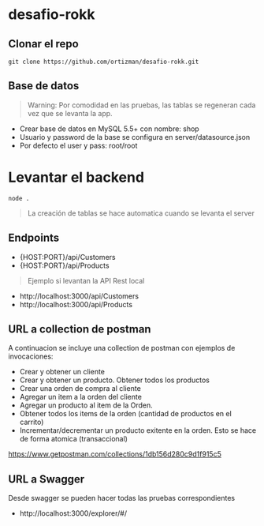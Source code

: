 # desafio-rokk

## Clonar el repo

```
git clone https://github.com/ortizman/desafio-rokk.git
```

## Base de datos
> Warning: Por comodidad en las pruebas, las tablas se regeneran cada vez que se levanta la app.

* Crear base de datos en MySQL 5.5+ con nombre: shop
* Usuario y password de la base se configura en server/datasource.json
* Por defecto el user y pass: root/root

# Levantar el backend
```
node .
 ```
 > La creación de tablas se hace automatica cuando se levanta el server

## Endpoints
* {HOST:PORT}/api/Customers
* {HOST:PORT}/api/Products

> Ejemplo si levantan la API Rest local
* http://localhost:3000/api/Customers
* http://localhost:3000/api/Products

## URL a collection de postman
A continuacion se incluye una collection de postman con ejemplos de invocaciones:
* Crear y obtener un cliente
* Crear y obtener un producto. Obtener todos los productos
* Crear una orden de compra al cliente
* Agregar un item a la orden del cliente
* Agregar un producto al item de la Orden.
* Obtener todos los items de la orden (cantidad de productos en el carrito)
* Incrementar/decrementar un producto exitente en la orden. Esto se hace de forma atomica (transaccional)

https://www.getpostman.com/collections/1db156d280c9d1f915c5

## URL a Swagger
Desde swagger se pueden hacer todas las pruebas correspondientes

* http://localhost:3000/explorer/#/

